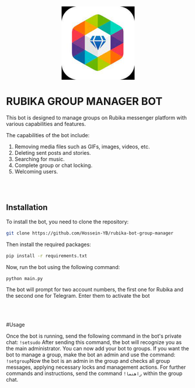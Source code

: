 <p align="center">
    <img alt="rubika logo." src="./img/r1.png" style="width:200px;">
</p>


# RUBIKA GROUP MANAGER BOT
This bot is designed to manage groups on Rubika messenger platform with various capabilities and features.

The capabilities of the bot include:

1. Removing media files such as GIFs, images, videos, etc.
2. Deleting sent posts and stories.
3. Searching for music.
4. Complete group or chat locking.
5. Welcoming users.


<br>
</br>

## Installation

To install the bot, you need to clone the repository:
```bash
git clone https://github.com/Hossein-YB/rubika-bot-group-manager
```
Then install the required packages:
```bash
pip install -r requirements.txt
```
Now, run the bot using the following command:
```bash
python main.py
```
The bot will prompt for two account numbers, the first one for Rubika and the second one for Telegram. Enter them to activate the bot

<br>
</br>

#Usage

Once the bot is running, send the following command in the bot's private chat: ```!setsudo``` After sending this command, the bot will recognize you as the main administrator.
You can now add your bot to groups. If you want the bot to manage a group, make the bot an admin and use the command:
```!setgroup```Now the bot is an admin in the group and checks all group messages, applying necessary locks and management actions. For further commands and instructions, send the command ```!راهنما``` within the group chat.
